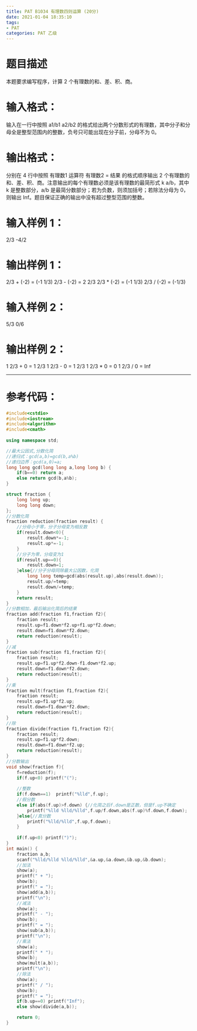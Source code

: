 ```yaml
---
title: PAT B1034 有理数四则运算 (20分)
date: 2021-01-04 18:35:10
tags:
- PAT
categories: PAT 乙级
---
```

# 题目描述
本题要求编写程序，计算 2 个有理数的和、差、积、商。

# 输入格式：
输入在一行中按照 a1/b1 a2/b2 的格式给出两个分数形式的有理数，其中分子和分母全是整型范围内的整数，负号只可能出现在分子前，分母不为 0。
# 输出格式：
分别在 4 行中按照 有理数1 运算符 有理数2 = 结果 的格式顺序输出 2 个有理数的和、差、积、商。注意输出的每个有理数必须是该有理数的最简形式 k a/b，其中 k 是整数部分，a/b 是最简分数部分；若为负数，则须加括号；若除法分母为 0，则输出 Inf。题目保证正确的输出中没有超过整型范围的整数。
# 输入样例 1：
2/3 -4/2
# 输出样例 1：
2/3 + (-2) = (-1 1/3)
2/3 - (-2) = 2 2/3
2/3 * (-2) = (-1 1/3)
2/3 / (-2) = (-1/3)
# 输入样例 2：
5/3 0/6
# 输出样例 2：
1 2/3 + 0 = 1 2/3
1 2/3 - 0 = 1 2/3
1 2/3 * 0 = 0
1 2/3 / 0 = Inf
<hr/>


# 参考代码：
``` c++
#include<cstdio>
#include<iostream>
#include<algorithm>
#include<cmath>
 
using namespace std;

//最大公因式,分数化简 
//递归式：gcd(a,b)=gcd(b,a%b)
//递归边界：gcd(a,0)=a; 
long long gcd(long long a,long long b) {
	if(b==0) return a;
	else return gcd(b,a%b);
}

struct fraction {
	long long up;
	long long down;
};
//分数化简 
fraction reduction(fraction result) {
	//分母小于零，分子分母变为相反数 
	if(result.down<0){
		result.down*=-1;
		result.up*=-1; 
	}	
	//分子为零，分母变为1
	if(result.up==0){
		result.down=1;
	}else{//分子分母同除最大公因数，化简
		long long temp=gcd(abs(result.up),abs(result.down));
		result.up/=temp;
		result.down/=temp; 
	}
	return result;
}
//分数相加，最后输出化简后的结果 
fraction add(fraction f1,fraction f2){
	fraction result;
	result.up=f1.down*f2.up+f1.up*f2.down;
	result.down=f1.down*f2.down;
	return reduction(result);
}
//减
fraction sub(fraction f1,fraction f2){
	fraction result;
	result.up=f1.up*f2.down-f1.down*f2.up;
	result.down=f1.down*f2.down;
	return reduction(result);
} 
//乘
fraction mult(fraction f1,fraction f2){
	fraction result;
	result.up=f1.up*f2.up;
	result.down=f1.down*f2.down;
	return reduction(result);
} 
//除
fraction divide(fraction f1,fraction f2){
	fraction result;
	result.up=f1.up*f2.down;
	result.down=f1.down*f2.up;
	return reduction(result);
} 
//分数输出
void show(fraction f){
	f=reduction(f);
	if(f.up<0) printf("(");
	
	//整数 
	if(f.down==1)  printf("%lld",f.up); 
	//假分数
	else if(abs(f.up)>f.down) {//化简之后f.down是正数，但是f.up不确定 
		printf("%lld %lld/%lld",f.up/f.down,abs(f.up)%f.down,f.down);
	}else{//真分数
		printf("%lld/%lld",f.up,f.down);
	}
	
	if(f.up<0) printf(")");
} 
int main() {
	fraction a,b;
	scanf("%lld/%lld %lld/%lld",&a.up,&a.down,&b.up,&b.down);
	//加法 
	show(a);
	printf(" + ");
	show(b);
	printf(" = ");
	show(add(a,b)); 
	printf("\n");
	//减法 
	show(a);
	printf(" - ");
	show(b);
	printf(" = ");
	show(sub(a,b)); 
	printf("\n");
	//乘法 
	show(a);
	printf(" * ");
	show(b);
	show(mult(a,b));
	printf("\n"); 
	//除法 
	show(a);
	printf(" / ");
	show(b);
	printf(" = ");
	if(b.up==0) printf("Inf"); 
	else show(divide(a,b)); 

	return 0;
}
```


